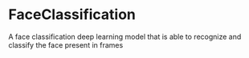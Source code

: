 # FaceClassification
A face classification deep learning model that is able to recognize and classify the face present in frames
